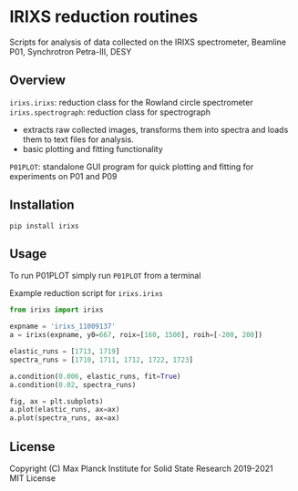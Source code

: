 # IRIXS reduction routines

Scripts for analysis of data collected on the IRIXS spectrometer, Beamline P01, Synchrotron Petra-III, DESY

## Overview

`irixs.irixs`: reduction class for the Rowland circle spectrometer  
`irixs.spectrograph`: reduction class for spectrograph
- extracts raw collected images, transforms them into spectra and loads them to text files for analysis.
- basic plotting and fitting functionality

`P01PLOT`: standalone GUI program for quick plotting and fitting for experiments on P01 and P09

## Installation

`pip install irixs`

## Usage

To run P01PLOT simply run `P01PLOT` from a terminal

Example reduction script for `irixs.irixs`

```python
from irixs import irixs

expname = 'irixs_11009137'
a = irixs(expname, y0=667, roix=[160, 1500], roih=[-200, 200])

elastic_runs = [1713, 1719]
spectra_runs = [1710, 1711, 1712, 1722, 1723]

a.condition(0.006, elastic_runs, fit=True)
a.condition(0.02, spectra_runs)

fig, ax = plt.subplots)
a.plot(elastic_runs, ax=ax)
a.plot(spectra_runs, ax=ax)
```

## License

Copyright (C) Max Planck Institute for Solid State Research 2019-2021  
MIT License
